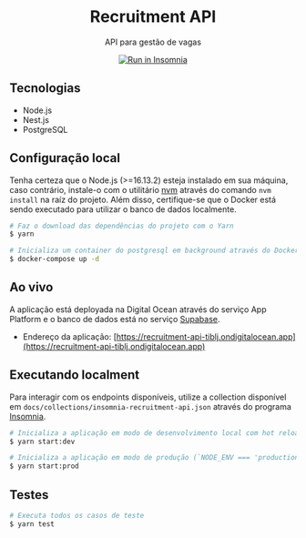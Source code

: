 <!-- markdownlint-disable MD033 MD041 -->
<p align="center">
  <h1 align="center">Recruitment API</h1>
  <p align="center">API para gestão de vagas</p>
  <p align="center"><a href="https://insomnia.rest/run/?label=Recruitment%20API&uri=https%3A%2F%2Fraw.githubusercontent.com%2Fmathcale%2Frecruitment-api%2Fmain%2Fdocs%2Fcollections%2Finsomnia-recruitment-api.json" target="_blank"><img src="https://insomnia.rest/images/run.svg" alt="Run in Insomnia"></a></p>
</p>

## Tecnologias

- Node.js
- Nest.js
- PostgreSQL

## Configuração local

Tenha certeza que o Node.js (>=16.13.2) esteja instalado em sua máquina, caso contrário, instale-o com o utilitário [nvm](https://github.com/nvm-sh/nvm) através do comando `nvm install` na raíz do projeto. Além disso, certifique-se que o Docker está sendo executado para utilizar o banco de dados localmente.

```bash
# Faz o download das dependências do projeto com o Yarn
$ yarn

# Inicializa um container do postgresql em background através do Docker Compose
$ docker-compose up -d
```

## Ao vivo

A aplicação está deployada na Digital Ocean através do serviço App Platform e o banco de dados está no serviço [Supabase](https://supabase.io/).

- Endereço da aplicação: [https://recruitment-api-tiblj.ondigitalocean.app](https://recruitment-api-tiblj.ondigitalocean.app)

## Executando localment

Para interagir com os endpoints disponíveis, utilize a collection disponível em `docs/collections/insomnia-recruitment-api.json` através do programa [Insomnia](https://insomnia.rest/products/insomnia).

```bash
# Inicializa a aplicação em modo de desenvolvimento local com hot reload
$ yarn start:dev

# Inicializa a aplicação em modo de produção (`NODE_ENV === 'production'`)
$ yarn start:prod
```

## Testes

```bash
# Executa todos os casos de teste
$ yarn test
```
